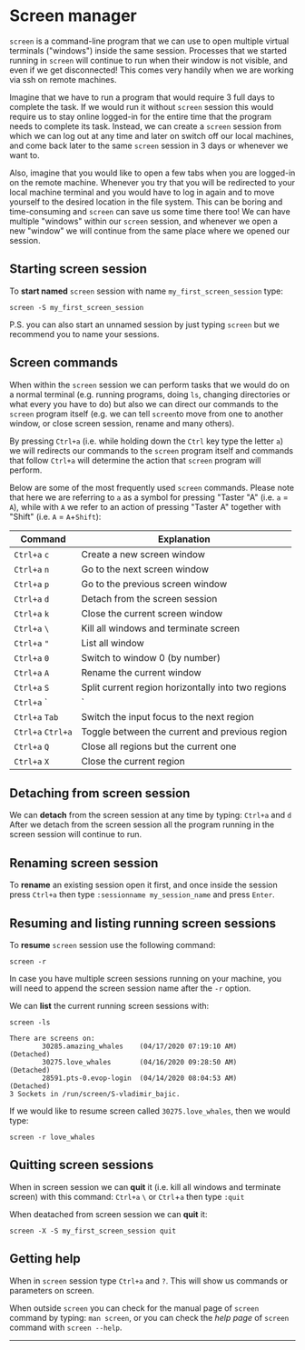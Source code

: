 # Screen manager

`screen` is a command-line program that we can use to open multiple
virtual terminals ("windows") inside the same session. Processes that we
started running in `screen` will continue to run when their window is
not visible, and even if we get disconnected! This comes very handily
when we are working via ssh on remote machines.

Imagine that we have to run a program that would require 3 full days to
complete the task. If we would run it without `screen` session this
would require us to stay online logged-in for the entire time that the
program needs to complete its task. Instead, we can create a `screen`
session from which we can log out at any time and later on switch off
our local machines, and come back later to the same `screen` session in
3 days or whenever we want to.

Also, imagine that you would like to open a few tabs when you are
logged-in on the remote machine. Whenever you try that you will be
redirected to your local machine terminal and you would have to log in
again and to move yourself to the desired location in the file system.
This can be boring and time-consuming and `screen` can save us some time
there too! We can have multiple "windows" within our `screen` session,
and whenever we open a new "window" we will continue from the same place
where we opened our session.

## Starting screen session

To **start named** `screen` session with name `my_first_screen_session`
type:

    screen -S my_first_screen_session

P.S. you can also start an unnamed session by just typing `screen` but
we recommend you to name your sessions.

## Screen commands

When within the `screen` session we can perform tasks that we would do
on a normal terminal (e.g. running programs, doing `ls`, changing
directories or what every you have to do) but also we can direct our
commands to the `screen` program itself (e.g. we can tell `screen`to
move from one to another window, or close screen session, rename and
many others).

By pressing `Ctrl+a` (i.e. while holding down the `Ctrl` key type the
letter `a`) we will redirects our commands to the `screen` program
itself and commands that follow `Ctrl+a` will determine the action that
`screen` program will perform.

Below are some of the most frequently used `screen` commands. Please
note that here we are referring to `a` as a symbol for pressing "Taster
"A" (i.e. `a` = `A`), while with `A` we refer to an action of pressing
"Taster A" together with "Shift" (i.e. `A` = `A`+`Shift`):

| Command           | Explanation                                        |
|-------------------|----------------------------------------------------|
| `Ctrl+a` `c`      | Create a new screen window                         |
| `Ctrl+a` `n`      | Go to the next screen window                       |
| `Ctrl+a` `p`      | Go to the previous screen window                   |
| `Ctrl+a` `d`      | Detach from the screen session                     |
| `Ctrl+a` `k`      | Close the current screen window                    |
| `Ctrl+a` `\`      | Kill all windows and terminate screen              |
| `Ctrl+a` `"`      | List all window                                    |
| `Ctrl+a` `0`      | Switch to window 0 (by number)                     |
| `Ctrl+a` `A`      | Rename the current window                          |
| `Ctrl+a` `S`      | Split current region horizontally into two regions |
| `Ctrl+a` `|`      | Split current region vertically into two regions   |
| `Ctrl+a` `Tab`    | Switch the input focus to the next region          |
| `Ctrl+a` `Ctrl+a` | Toggle between the current and previous region     |
| `Ctrl+a` `Q`      | Close all regions but the current one              |
| `Ctrl+a` `X`      | Close the current region                           |

## Detaching from screen session

We can **detach** from the screen session at any time by typing:
`Ctrl+a` and `d` After we detach from the screen session all the program
running in the screen session will continue to run.

## Renaming screen session

To **rename** an existing session open it first, and once inside the
session press `Ctrl+a` then type `:sessionname my_session_name` and
press `Enter`.

## Resuming and listing running screen sessions

To **resume** `screen` session use the following command:

    screen -r

In case you have multiple screen sessions running on your machine, you
will need to append the screen session name after the `-r` option.

We can **list** the current running screen sessions with:

    screen -ls

    There are screens on:
            30285.amazing_whales    (04/17/2020 07:19:10 AM)        (Detached)
            30275.love_whales       (04/16/2020 09:28:50 AM)        (Detached)
            28591.pts-0.evop-login  (04/14/2020 08:04:53 AM)        (Detached)
    3 Sockets in /run/screen/S-vladimir_bajic.

If we would like to resume screen called `30275.love_whales`, then we
would type:

    screen -r love_whales

## Quitting screen sessions

When in screen session we can **quit** it (i.e. kill all windows and
terminate screen) with this command: `Ctrl+a` `\` or `Ctrl`+`a` then
type `:quit`

When deatached from screen session we can **quit** it:

    screen -X -S my_first_screen_session quit

## Getting help

When in `screen` session type `Ctrl+a` and `?`. This will show us
commands or parameters on screen.

When outside `screen` you can check for the manual page of `screen`
command by typing: `man screen`, or you can check the *help page* of
`screen` command with `screen --help`.

------------------------------------------------------------------------

<br /><br /><br />
